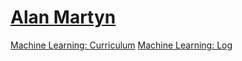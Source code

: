 <div class="sidebar">
  <a class="active" href="#home"><h1>Alan Martyn</h1></a>
  <a href="https://www.alanmartyn.com/ml-curriculum.html" target="targetframe">Machine Learning: Curriculum</a>
  <a href="https://www.alanmartyn.com/ml-learning-log.html" target="targetframe">Machine Learning: Log</a>
</div>